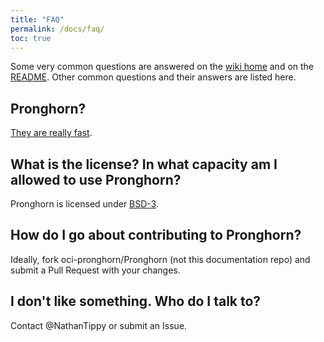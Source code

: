 ```yaml
---
title: "FAQ"
permalink: /docs/faq/
toc: true
---
```

Some very common questions are answered on the [wiki home](../wiki) and on the [README](../). Other common questions and their answers are listed here.

## Pronghorn?
[They are really fast](http://www.speedofanimals.com/animals/pronghorn).

## What is the license? In what capacity am I allowed to use Pronghorn?
Pronghorn is licensed under [BSD-3](https://opensource.org/licenses/BSD-3-Clause).

## How do I go about contributing to Pronghorn?
Ideally, fork oci-pronghorn/Pronghorn (not this documentation repo) and submit a Pull Request with your changes.

## I don't like something. Who do I talk to?
Contact @NathanTippy or submit an Issue.